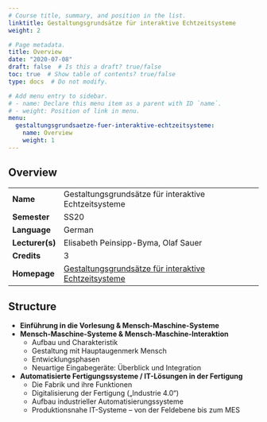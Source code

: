 ```yaml
---
# Course title, summary, and position in the list.
linktitle: Gestaltungsgrundsätze für interaktive Echtzeitsysteme
weight: 2

# Page metadata.
title: Overview
date: "2020-07-08"
draft: false  # Is this a draft? true/false
toc: true  # Show table of contents? true/false
type: docs  # Do not modify.

# Add menu entry to sidebar.
# - name: Declare this menu item as a parent with ID `name`.
# - weight: Position of link in menu.
menu:
  gestaltungsgrundsaetze-fuer-interaktive-echtzeitsysteme:
    name: Overview
    weight: 1
---
```


## Overview

|                 |                                                              |
| --------------- | ------------------------------------------------------------ |
| **Name**        | Gestaltungsgrundsätze für interaktive Echtzeitsysteme        |
| **Semester**    | SS20                                                         |
| **Language**    | German                                                       |
| **Lecturer(s)** | Elisabeth Peinsipp-Byma, Olaf Sauer                          |
| **Credits**     | 3                                                            |
| **Homepage**    | [Gestaltungsgrundsätze für interaktive Echtzeitsysteme](https://ies.anthropomatik.kit.edu/lehre_mensch_maschine_automatisierungstechnik.php) |



## Structure

- **Einführung in die Vorlesung & Mensch-Maschine-Systeme**
- **Mensch-Maschine-Systeme & Mensch-Maschine-Interaktion**
  - Aufbau und Charakteristik
  - Gestaltung mit Hauptaugenmerk Mensch
  - Entwicklungsphasen
  - Neuartige Eingabegeräte: Überblick und Integration
- **Automatisierte Fertigungssysteme / IT-Lösungen in der Fertigung**
  - Die Fabrik und ihre Funktionen
  - Digitalisierung der Fertigung („Industrie 4.0“)
  - Aufbau industrieller Automatisierungssysteme
  - Produktionsnahe IT-Systeme – von der Feldebene bis zum MES